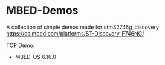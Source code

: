# MBED-Demos

A collection of simple demos made for stm32746g_discovery
https://os.mbed.com/platforms/ST-Discovery-F746NG/

TCP Demo:
* MBED-OS 6.16.0
